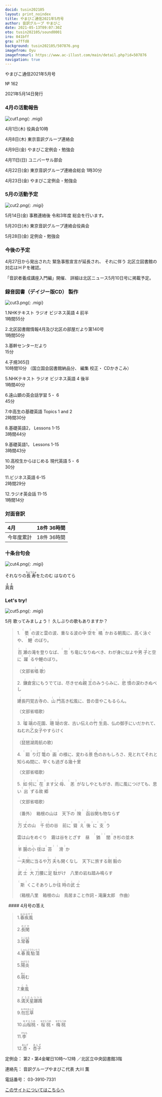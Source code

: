 ```yaml
---
docid: tusin202105
layout: print_noindex
title: やまびこ通信2021年5月号
author: 音訳グループ やまびこ
date: 2021-05-13T09:07:30Z
oto: tusin202105/sound0001
iro: 041bff
gra: a7ffd8
background: tusin202105/507876.png
imagefrom: Oyu
imagefromurl: https://www.ac-illust.com/main/detail.php?id=507876
navigation: true
---
```


<span data-dur="4.119" data-begin="2.750" id="xmri_0001" markdown="1">やまびこ通信2021年5月号</span>

<span data-dur="2.654" data-begin="6.869" id="xmri_0002" markdown="1">№ 162</span>

<span data-dur="4.689" data-begin="9.523" id="xmri_0003" markdown="1">2021年5月14日発行</span>


### <span data-dur="3.322" data-begin="19.300" id="xmri_0006" markdown="1">4月の活動報告</span>

![cut1.png](media/tusin202105/cut1.png){: .migi}

<span data-dur="2.144" data-begin="24.472" id="xmri_0008" markdown="1">4月1日(木)</span>
<span data-dur="2.753" data-begin="26.616" id="xmri_0009" markdown="1">役員会10時</span>

<span data-dur="2.023" data-begin="29.369" id="xmri_000A" markdown="1">4月8日(木)</span>
<span data-dur="3.363" data-begin="31.392" id="xmri_000B" markdown="1">東京音訳グループ連絡会</span>

<span data-dur="2.11" data-begin="34.755" id="xmri_000C" markdown="1">4月9日(金)</span>
<span data-dur="3.537" data-begin="36.865" id="xmri_000D" markdown="1">やまびこ定例会・勉強会</span>

<span data-dur="2.397" data-begin="40.402" id="xmri_000E" markdown="1">4月11日(日)</span>
<span data-dur="2.504" data-begin="42.799" id="xmri_000F" markdown="1">ユニバーサル部会</span>

<span data-dur="2.355" data-begin="45.303" id="xmri_0010" markdown="1">4月22日(金)</span>
<span data-dur="5.082" data-begin="47.658" id="xmri_0011" markdown="1">東京音訳グループ連絡会総会 1時30分</span>

<span data-dur="2.475" data-begin="52.740" id="xmri_0012" markdown="1">4月23日(金)</span>
<span data-dur="4.937" data-begin="55.215" id="xmri_0013" markdown="1">やまびこ定例会・勉強会</span>


### <span data-dur="3.178" data-begin="60.152" id="xmri_0014" markdown="1">5月の活動予定</span>

![cut2.png](media/tusin202105/cut2.png){: .migi}

<span data-dur="2.151" data-begin="65.180" id="xmri_0016" markdown="1">5月14日(金)</span>
<span data-dur="5.775" data-begin="67.331" id="xmri_0017" markdown="1">事務連絡後 令和3年度 総会を行います。</span>

<span data-dur="2.023" data-begin="73.106" id="xmri_0018" markdown="1">5月20日(木)</span>
<span data-dur="4.051" data-begin="75.129" id="xmri_0019" markdown="1">東京音訳グループ連絡会役員会</span>

<span data-dur="2.469" data-begin="79.180" id="xmri_001A" markdown="1">5月28日(金)</span>
<span data-dur="4.386" data-begin="81.649" id="xmri_001B" markdown="1">定例会・勉強会</span>


### <span data-dur="2.63" data-begin="86.035" id="xmri_001C" markdown="1">今後の予定</span>

<span data-dur="5.247" data-begin="88.665" id="xmri_001D" markdown="1">4月27日から発出された 緊急事態宣言が延長され、</span>
<span data-dur="6.143" data-begin="93.912" id="xmri_001E" markdown="1">それに伴う 北区立図書館の対応はＨＰを確認。</span>

<span data-dur="3.14" data-begin="100.055" id="xmri_001F" markdown="1">「音訳者養成講座入門編」開催、</span>
<span data-dur="6.882" data-begin="103.195" id="xmri_0020" markdown="1">詳細は北区ニュース5月10日号に掲載予定。</span>


### <span data-dur="4.732" data-begin="110.077" id="xmri_0021" markdown="1">録音図書（デイジー版CD） 製作</span>

![cut3.png](media/tusin202105/cut3.png){: .migi}




<span data-dur="0.815" data-begin="118.323" id="xmri_0024" markdown="1">1.</span><span data-dur="4.493" data-begin="119.138" id="xmri_0025" markdown="1">NHKテキスト ラジオ ビジネス英語 4 前半</span>  
<span data-dur="2.76" data-begin="123.631" id="xmri_0026" markdown="1">1時間55分</span>


<span data-dur="0.704" data-begin="126.391" id="xmri_0027" markdown="1">2.</span><span data-dur="5.287" data-begin="127.095" id="xmri_0028" markdown="1">北区図書館情報4月及び北区の部屋だより第140号</span>  
<span data-dur="2.601" data-begin="132.382" id="xmri_0029" markdown="1">1時間50分</span>


<span data-dur="0.87" data-begin="134.983" id="xmri_002A" markdown="1">3.</span><span data-dur="1.738" data-begin="135.853" id="xmri_002B" markdown="1">基幹センターだより</span>  
<span data-dur="2.004" data-begin="137.591" id="xmri_002C" markdown="1">15分</span>


<span data-dur="0.797" data-begin="139.595" id="xmri_002D" markdown="1">4.</span><span data-dur="2.481" data-begin="140.392" id="xmri_002E" markdown="1">子規365日</span>  
<span data-dur="1.611" data-begin="142.873" id="xmri_002F" markdown="1">10時間10分</span>
<span data-dur="2.632" data-begin="144.484" id="xmri_0030" markdown="1">（国立国会図書館納品分、</span>
<span data-dur="3.899" data-begin="147.116" id="xmri_0031" markdown="1">編集 校正・ CDかきこみ）</span>


<span data-dur="0.715" data-begin="151.015" id="xmri_0032" markdown="1">5.</span><span data-dur="4.493" data-begin="151.730" id="xmri_0033" markdown="1">NHKテキスト ラジオ ビジネス英語 4 後半</span>  
<span data-dur="2.667" data-begin="156.223" id="xmri_0034" markdown="1">1時間40分</span>


<span data-dur="0.859" data-begin="158.890" id="xmri_0035" markdown="1">6.</span><span data-dur="3.338" data-begin="159.749" id="xmri_0036" markdown="1">遠山顕の英会話学習 5・ 6</span>  
<span data-dur="2.253" data-begin="163.087" id="xmri_0037" markdown="1">45分</span>


<span data-dur="0.828" data-begin="165.340" id="xmri_0038" markdown="1">7.</span><span data-dur="2.036" data-begin="166.168" id="xmri_0039" markdown="1">中高生の基礎英語</span>
<span data-dur="1.594" data-begin="168.204" id="xmri_003A" markdown="1">Topics 1 and 2</span>  
<span data-dur="2.616" data-begin="169.798" id="xmri_003B" markdown="1">2時間30分</span>


<span data-dur="0.847" data-begin="172.414" id="xmri_003C" markdown="1">8.</span><span data-dur="1.286" data-begin="173.261" id="xmri_003D" markdown="1">基礎英語2，</span>
<span data-dur="1.854" data-begin="174.547" id="xmri_003E" markdown="1">Lessons 1-15</span>  
<span data-dur="2.953" data-begin="176.401" id="xmri_003F" markdown="1">3時間44分</span>


<span data-dur="0.812" data-begin="179.354" id="xmri_0040" markdown="1">9.</span><span data-dur="1.458" data-begin="180.166" id="xmri_0041" markdown="1">基礎英語1，</span>
<span data-dur="1.854" data-begin="181.624" id="xmri_0042" markdown="1">Lessons 1-15</span>  
<span data-dur="3.003" data-begin="183.478" id="xmri_0043" markdown="1">3時間43分</span>


<span data-dur="0.801" data-begin="186.481" id="xmri_0044" markdown="1">10.</span><span data-dur="3.804" data-begin="187.282" id="xmri_0045" markdown="1">高校生からはじめる 現代英語 5・ 6</span>  
<span data-dur="2.14" data-begin="191.086" id="xmri_0046" markdown="1">30分</span>


<span data-dur="1.099" data-begin="193.226" id="xmri_0047" markdown="1">11.</span><span data-dur="1.501" data-begin="194.325" id="xmri_0048" markdown="1">ビジネス英語</span>
<span data-dur="1.52" data-begin="195.826" id="xmri_0049" markdown="1">6-15</span>  
<span data-dur="2.778" data-begin="197.346" id="xmri_004A" markdown="1">2時間29分</span>


<span data-dur="0.946" data-begin="200.124" id="xmri_004B" markdown="1">12.</span><span data-dur="1.515" data-begin="201.070" id="xmri_004C" markdown="1">ラジオ英会話</span>
<span data-dur="1.539" data-begin="202.585" id="xmri_004D" markdown="1">11-15</span>  
<span data-dur="3.394" data-begin="204.124" id="xmri_004E" markdown="1">1時間14分</span>


### <span data-dur="2.666" data-begin="207.518" id="xmri_004F" markdown="1">対面音訳</span>

<span data-dur="1.078" data-begin="210.184" id="xmri_0050" markdown="1">4月</span> | <span data-dur="3.434" data-begin="211.262" id="xmri_0051" markdown="1">18件 36時間</span>
|:---|---:|
<span data-dur="1.591" data-begin="214.696" id="xmri_0052" markdown="1">今年度累計</span> | <span data-dur="4.834" data-begin="216.287" id="xmri_0053" markdown="1">18件 36時間</span>


### <span data-dur="3.468" data-begin="221.121" id="xmri_0054" markdown="1">十条台句会</span>

![cut4.png](media/tusin202105/cut4.png){: .migi}

<span data-dur="8.346" data-begin="226.439" id="xmri_0056" markdown="1">それなりの<ruby class="ruby_level_7">長寿<rp>(</rp><rt>ちょうじゅ</rt><rp>)</rp></ruby>をたのむ はなのてら</span>

<span data-dur="2.417" data-begin="234.785" id="xmri_0057" markdown="1" class="haigo"><ruby class="ruby_level_6">真貴<rp>(</rp><rt>まき</rt><rp>)</rp></ruby></span>

### <span data-dur="2.45" data-begin="237.702" id="xmri_0059" markdown="1">Let's try!</span>


![cut5.png](media/tusin202105/cut5.png){: .migi}

<span data-dur="3.033" data-begin="242.002" id="xmri_005B" markdown="1">5月 歌ってみましょう！</span>
<span data-dur="3.553" data-begin="245.035" id="xmri_005C" markdown="1">久しぶりの歌もありますか？</span>





<blockquote markdown="1">
1.&ensp;<ruby>甍<rp>(</rp><rt>（　　　）</rt><rp>)</rp></ruby>の波と雲の波、重なる波の<ruby class="ruby_level_1">中空<rp>(</rp><rt>（　　　）</rt><rp>)</rp></ruby>を<ruby>橘<rp>(</rp><rt>（　　　）</rt><rp>)</rp></ruby>かおる朝風に、高く泳ぐや、<ruby>鯉<rp>(</rp><rt>（　　　）</rt><rp>)</rp></ruby>のぼり。

<ruby class="ruby_level_7">百瀬<rp>(</rp><rt>（　　　）</rt><rp>)</rp></ruby>の滝を登りなば、<ruby>忽<rp>(</rp><rt>（　　　）</rt><rp>)</rp></ruby>ち竜になりぬべき、わが身に似よや<ruby class="ruby_level_1">男子<rp>(</rp><rt>（　　　）</rt><rp>)</rp></ruby>と空に<ruby class="ruby_level_7">躍<rp>(</rp><rt>（　　　）</rt><rp>)</rp></ruby>るや鯉のぼり。

（文部省<ruby class="ruby_level_4">唱歌<rp>(</rp><rt>（　　　）</rt><rp>)</rp></ruby>）

2.&ensp;<ruby>鎌倉宮<rp>(</rp><rt>（　　　）</rt><rp>)</rp></ruby>にもうでては、尽きせぬ<ruby class="ruby_level_2">親王<rp>(</rp><rt>（　　　）</rt><rp>)</rp></ruby>のみうらみに、<ruby class="ruby_level_7">悲憤<rp>(</rp><rt>（　　　）</rt><rp>)</rp></ruby>の涙わきぬべし

<ruby class="ruby_level_4">建長円覚古寺<rp>(</rp><rt>（　　　）</rt><rp>)</rp></ruby>の、<ruby class="ruby_level_2">山門<rp>(</rp><rt>（　　　）</rt><rp>)</rp></ruby>高き松風に、昔の音やこもるらん。

（文部省唱歌）

3.&ensp;<ruby>瑠璃<rp>(</rp><rt>（　　　）</rt><rp>)</rp></ruby>の花園、<ruby>珊瑚<rp>(</rp><rt>（　　　）</rt><rp>)</rp></ruby>の宮、古い伝えの<ruby class="ruby_level_1">竹生<rp>(</rp><rt>（　　　）</rt><rp>)</rp></ruby>島、仏の御手にいだかれて、ねむれ<ruby class="ruby_level_7">乙女子<rp>(</rp><rt>（　　　）</rt><rp>)</rp></ruby>やすらけく

（<ruby>琵琶湖<rp>(</rp><rt>（　　　）</rt><rp>)</rp></ruby>周航の歌）

4.&ensp;<ruby>廻<rp>(</rp><rt>（　　　）</rt><rp>)</rp></ruby>り<ruby>灯篭<rp>(</rp><rt>（　　　）</rt><rp>)</rp></ruby>の<ruby class="ruby_level_2">画<rp>(</rp><rt>（　　　）</rt><rp>)</rp></ruby>の様に、変わる<ruby class="ruby_level_4">景色<rp>(</rp><rt>（　　　）</rt><rp>)</rp></ruby>のおもしろさ、見とれてそれと知らぬ間に、早くも過ぎる<ruby class="ruby_level_7">幾十里<rp>(</rp><rt>（　　　）</rt><rp>)</rp></ruby>

（文部省唱歌）

5.&ensp;<ruby class="ruby_level_7">如何<rp>(</rp><rt>（　　　）</rt><rp>)</rp></ruby>に<ruby class="ruby_level_5">在<rp>(</rp><rt>（　　　）</rt><rp>)</rp></ruby>ます<ruby class="ruby_level_2">父母<rp>(</rp><rt>（　　　）</rt><rp>)</rp></ruby>、<ruby>恙<rp>(</rp><rt>（　　　）</rt><rp>)</rp></ruby>がなしやともがき、雨に風につけても、思い<ruby class="ruby_level_1">出<rp>(</rp><rt>（　　　）</rt><rp>)</rp></ruby>ずる<ruby class="ruby_level_6">故郷<rp>(</rp><rt>（　　　）</rt><rp>)</rp></ruby>

（文部省唱歌）

（番外）&ensp;箱根の山は　天下の<ruby class="ruby_level_5">険<rp>(</rp><rt>（　　　）</rt><rp>)</rp></ruby>&nbsp; <ruby>函谷関<rp>(</rp><rt>（　　　）</rt><rp>)</rp></ruby>も物ならず

<ruby class="ruby_level_7">万丈<rp>(</rp><rt>（　　　）</rt><rp>)</rp></ruby>の山　<ruby>千仞<rp>(</rp><rt>（　　　）</rt><rp>)</rp></ruby>の谷　前に<ruby>聳<rp>(</rp><rt>（　　　）</rt><rp>)</rp></ruby>え<ruby class="ruby_level_2">後<rp>(</rp><rt>（　　　）</rt><rp>)</rp></ruby>に<ruby class="ruby_level_5">支<rp>(</rp><rt>（　　　）</rt><rp>)</rp></ruby>う

雲は山をめぐり　霧は谷をとざす　昼　<ruby class="ruby_level_7">猶<rp>(</rp><rt>（　　　）</rt><rp>)</rp></ruby> <ruby>闇<rp>(</rp><rt>（　　　）</rt><rp>)</rp></ruby>き杉の並木

<ruby class="ruby_level_4">羊腸<rp>(</rp><rt>（　　　）</rt><rp>)</rp></ruby>の<ruby class="ruby_level_4">小径<rp>(</rp><rt>（　　　）</rt><rp>)</rp></ruby>は<ruby>苔<rp>(</rp><rt>（　　　）</rt><rp>)</rp></ruby>&nbsp; <ruby class="ruby_level_7">滑<rp>(</rp><rt>（　　　）</rt><rp>)</rp></ruby>か

<ruby class="ruby_level_4">一夫関<rp>(</rp><rt>（　　　）</rt><rp>)</rp></ruby>に当るや<ruby class="ruby_level_4">万夫<rp>(</rp><rt>（　　　）</rt><rp>)</rp></ruby>も開くなし　天下に旅する<ruby>剛毅<rp>(</rp><rt>（　　　）</rt><rp>)</rp></ruby>の

<ruby class="ruby_level_5">武士<rp>(</rp><rt>（　　　）</rt><rp>)</rp></ruby>&nbsp; <ruby class="ruby_level_2">大刀<rp>(</rp><rt>（　　　）</rt><rp>)</rp></ruby>腰に<ruby class="ruby_level_7">足駄<rp>(</rp><rt>（　　　）</rt><rp>)</rp></ruby>がけ　八里の岩ね踏み鳴らす

<ruby>斯<rp>(</rp><rt>（　　　）</rt><rp>)</rp></ruby>くこそありしか<ruby class="ruby_level_5">往時<rp>(</rp><rt>（　　　）</rt><rp>)</rp></ruby>の<ruby class="ruby_level_5">武士<rp>(</rp><rt>（　　　）</rt><rp>)</rp></ruby>

（箱根八里　箱根の山　鳥居まこと作詞・滝廉太郎　作曲）


</blockquote>
&ensp;
#### <span data-dur="2.257" data-begin="253.113" id="xmri_005E" markdown="1">4月号の答え</span>

<blockquote markdown="1">

<span data-dur="0.816" data-begin="255.370" id="xmri_005F" markdown="1">1.</span><span data-dur="1.731" data-begin="256.186" id="xmri_0060" markdown="1"><ruby class="ruby_level_7">春疾風<rp>(</rp><rt>はるはやて</rt><rp>)</rp></ruby></span>


<span data-dur="0.704" data-begin="257.917" id="xmri_0061" markdown="1">2.</span><span data-dur="1.491" data-begin="258.621" id="xmri_0062" markdown="1"><ruby class="ruby_level_7">長閑<rp>(</rp><rt>のどか</rt><rp>)</rp></ruby></span>


<span data-dur="0.871" data-begin="260.112" id="xmri_0063" markdown="1">3.</span><span data-dur="1.52" data-begin="260.983" id="xmri_0064" markdown="1"><ruby class="ruby_level_5">常春<rp>(</rp><rt>とこはる</rt><rp>)</rp></ruby></span>


<span data-dur="0.797" data-begin="262.503" id="xmri_0065" markdown="1">4.</span><span data-dur="2.101" data-begin="263.300" id="xmri_0066" markdown="1"><ruby>春風駘蕩<rp>(</rp><rt>しゅんぷうたいとう</rt><rp>)</rp></ruby></span>


<span data-dur="0.715" data-begin="265.401" id="xmri_0067" markdown="1">5.</span><span data-dur="1.546" data-begin="266.116" id="xmri_0068" markdown="1"><ruby class="ruby_level_7">陽炎<rp>(</rp><rt>かげろう</rt><rp>)</rp></ruby></span>


<span data-dur="0.859" data-begin="267.662" id="xmri_0069" markdown="1">6.</span><span data-dur="1.453" data-begin="268.521" id="xmri_006A" markdown="1"><ruby>萌<rp>(</rp><rt>めぐ</rt><rp>)</rp></ruby>む</span>


<span data-dur="0.828" data-begin="269.974" id="xmri_006B" markdown="1">7.</span><span data-dur="1.33" data-begin="270.802" id="xmri_006C" markdown="1"><ruby class="ruby_level_2">東風<rp>(</rp><rt>こち</rt><rp>)</rp></ruby></span>


<span data-dur="0.847" data-begin="272.132" id="xmri_006D" markdown="1">8.</span><span data-dur="1.934" data-begin="272.979" id="xmri_006E" markdown="1"><ruby>満天星躑躅<rp>(</rp><rt>どうだんつつじ</rt><rp>)</rp></ruby></span>


<span data-dur="0.813" data-begin="274.913" id="xmri_006F" markdown="1">9.</span><span data-dur="1.852" data-begin="275.726" id="xmri_0070" markdown="1"><ruby>勿忘草<rp>(</rp><rt>わすれなぐさ</rt><rp>)</rp></ruby></span>


<span data-dur="0.801" data-begin="277.578" id="xmri_0071" markdown="1">10.</span><span data-dur="1.175" data-begin="278.379" id="xmri_0072" markdown="1"><ruby class="ruby_level_7">山桜桃<rp>(</rp><rt>ゆすらうめ</rt><rp>)</rp></ruby>・</span>
<span data-dur="1.175" data-begin="279.554" id="xmri_0073" markdown="1"><ruby class="ruby_level_7">桜桃<rp>(</rp><rt>ゆすらうめ</rt><rp>)</rp></ruby>・</span>
<span data-dur="1.675" data-begin="280.729" id="xmri_0074" markdown="1"><ruby class="ruby_level_7">梅桃<rp>(</rp><rt>ゆすらうめ</rt><rp>)</rp></ruby></span>


<span data-dur="1.099" data-begin="282.404" id="xmri_0075" markdown="1">11.</span><span data-dur="1.523" data-begin="283.503" id="xmri_0076" markdown="1"><ruby>李<rp>(</rp><rt>すもも</rt><rp>)</rp></ruby></span>


<span data-dur="0.946" data-begin="285.026" id="xmri_0077" markdown="1">12.</span><span data-dur="0.909" data-begin="285.972" id="xmri_0078" markdown="1"><ruby>杏<rp>(</rp><rt>あんず</rt><rp>)</rp></ruby>・</span>
<span data-dur="1.408" data-begin="286.881" id="xmri_0079" markdown="1"><ruby>杏子<rp>(</rp><rt>あんず</rt><rp>)</rp></ruby></span>

</blockquote>


<span data-dur="1.205" data-begin="288.289" id="xmri_007A" markdown="1">定例会：</span>
<span data-dur="3.237" data-begin="289.494" id="xmri_007B" markdown="1">第2・第4金曜日10時～12時</span>
<span data-dur="3.048" data-begin="292.731" id="xmri_007C" markdown="1">／北区立中央図書館3階</span>  

<span data-dur="1.318" data-begin="295.779" id="xmri_007D" markdown="1">連絡先：</span>
<span data-dur="4.238" data-begin="297.097" id="xmri_007E" markdown="1">音訳グループやまびこ代表 大川 薫</span>  

<span data-dur="1.409" data-begin="301.335" id="xmri_007F" markdown="1">電話番号：</span>
<span data-dur="4.305" data-begin="302.744" id="xmri_0080" markdown="1">03-3910-7331</span>  

<a data-dur="5.93" data-begin="307.049" id="xmri_0081" markdown="1" href="mailto:ymbk2016ml@gmail.com?Subject=やまびこウェブサイトについて">このサイトについてはこちらへ</a>


